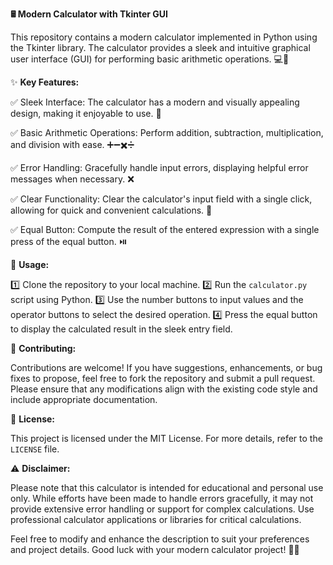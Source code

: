 
**🖩 Modern Calculator with Tkinter GUI**

This repository contains a modern calculator implemented in Python using the Tkinter library. The calculator provides a sleek and intuitive graphical user interface (GUI) for performing basic arithmetic operations. 💻🎨

✨ **Key Features:**

✅ Sleek Interface: The calculator has a modern and visually appealing design, making it enjoyable to use. 🎉

✅ Basic Arithmetic Operations: Perform addition, subtraction, multiplication, and division with ease. ➕➖✖️➗

✅ Error Handling: Gracefully handle input errors, displaying helpful error messages when necessary. ❌

✅ Clear Functionality: Clear the calculator's input field with a single click, allowing for quick and convenient calculations. 🔄

✅ Equal Button: Compute the result of the entered expression with a single press of the equal button. ⏯️

🚀 **Usage:**

1️⃣ Clone the repository to your local machine.
2️⃣ Run the `calculator.py` script using Python.
3️⃣ Use the number buttons to input values and the operator buttons to select the desired operation.
4️⃣ Press the equal button to display the calculated result in the sleek entry field.

🤝 **Contributing:**

Contributions are welcome! If you have suggestions, enhancements, or bug fixes to propose, feel free to fork the repository and submit a pull request. Please ensure that any modifications align with the existing code style and include appropriate documentation.

📄 **License:**

This project is licensed under the MIT License. For more details, refer to the `LICENSE` file.

⚠️ **Disclaimer:**

Please note that this calculator is intended for educational and personal use only. While efforts have been made to handle errors gracefully, it may not provide extensive error handling or support for complex calculations. Use professional calculator applications or libraries for critical calculations.

Feel free to modify and enhance the description to suit your preferences and project details. Good luck with your modern calculator project! 🎉🚀
